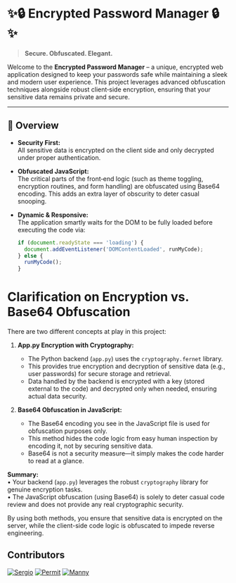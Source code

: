 # ✨🔒 Encrypted Password Manager 🔒✨

> **Secure. Obfuscated. Elegant.**

Welcome to the **Encrypted Password Manager** – a unique, encrypted web application designed to keep your passwords safe while maintaining a sleek and modern user experience. This project leverages advanced obfuscation techniques alongside robust client‐side encryption, ensuring that your sensitive data remains private and secure.


----



## 🎯 Overview

- **Security First:**  
  All sensitive data is encrypted on the client side and only decrypted under proper authentication.

- **Obfuscated JavaScript:**  
  The critical parts of the front‑end logic (such as theme toggling, encryption routines, and form handling) are obfuscated using Base64 encoding. This adds an extra layer of obscurity to deter casual snooping.

- **Dynamic & Responsive:**  
  The application smartly waits for the DOM to be fully loaded before executing the code via:
  ```javascript
  if (document.readyState === 'loading') {
    document.addEventListener('DOMContentLoaded', runMyCode);
  } else {
    runMyCode();
  }

# Clarification on Encryption vs. Base64 Obfuscation

There are two different concepts at play in this project:

1. **App.py Encryption with Cryptography:**  
   - The Python backend (`app.py`) uses the `cryptography.fernet` library.  
   - This provides true encryption and decryption of sensitive data (e.g., user passwords) for secure storage and retrieval.  
   - Data handled by the backend is encrypted with a key (stored external to the code) and decrypted only when needed, ensuring actual data security.

2. **Base64 Obfuscation in JavaScript:**  
   - The Base64 encoding you see in the JavaScript file is used for obfuscation purposes only.  
   - This method hides the code logic from easy human inspection by encoding it, not by securing sensitive data.  
   - Base64 is not a security measure—it simply makes the code harder to read at a glance.

**Summary:**  
• Your backend (`app.py`) leverages the robust `cryptography` library for genuine encryption tasks.  
• The JavaScript obfuscation (using Base64) is solely to deter casual code review and does not provide any real cryptographic security.

By using both methods, you ensure that sensitive data is encrypted on the server, while the client-side code logic is obfuscated to impede reverse engineering.

## Contributors

<!-- Contributors list -->
[![Sergio](https://github.com/sedavid1.png?size=140)](https://github.com/sedavid1)
[![Permit](https://github.com/Permiting.png?size=140)](https://github.com/Permiting)
[![Manny](https://github.com/mannydelara1.png?size=10)](https://github.com/mannydelara1)

